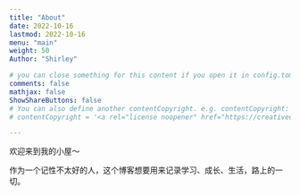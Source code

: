 ```yaml
---
title: "About"
date: 2022-10-16
lastmod: 2022-10-16
menu: "main"
weight: 50
Author: "Shirley"

# you can close something for this content if you open it in config.toml.
comments: false
mathjax: false
ShowShareButtons: false
# You can also define another contentCopyright. e.g. contentCopyright: "This is another copyright."
# contentCopyright = '<a rel="license noopener" href="https://creativecommons.org/licenses/by-nc-nd/4.0/" target="_blank">转载请注明出处！</a>'

---
```


欢迎来到我的小屋～

作为一个记性不太好的人，这个博客想要用来记录学习、成长、生活，路上的一切。

